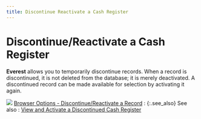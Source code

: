 ```yaml
---
title: Discontinue Reactivate a Cash Register
---
```


# Discontinue/Reactivate a Cash Register


**Everest** allows you to temporarily  discontinue records. When a record is discontinued, it is not deleted  from the database; it is merely deactivated. A discontinued record can  be made available for selection by activating it again.


![]({{site.pos_baseurl}}/img/lens.gif) [Browser  Options - Discontinue/Reactivate a Record]({{site.wwe_chm}}/misc/discontinue_a_record.html)
: {:.see_also}
See also
: [View  and Activate a Discontinued Cash Register]({{site.pos_baseurl}}/pos-setup/cash-registers/discontinue-a-cash-register/view_and_activate_a_discontinued_cash_register.html)
